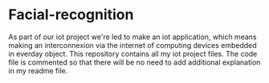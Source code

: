# Facial-recognition
As part of our iot project we're led to make an iot application, which means making an interconnexion via the internet of computing devices embedded in everday object. This repository contains all my iot project files. The code file is commented so that there will be no need to add additional explanation in my readme file.
